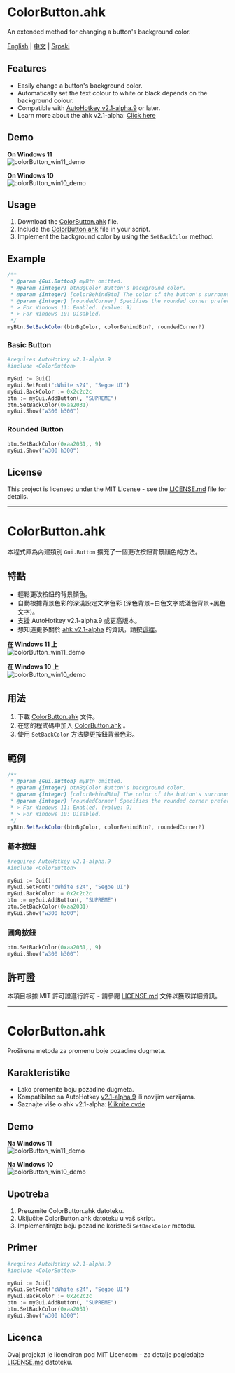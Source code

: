 # ColorButton.ahk
An extended method for changing a button's background color.

[English](#colorbuttonahk) | [中文](#colorbuttonahk-1) | [Srpski](#colorbuttonahk-2)


## Features
- Easily change a button's background color.
- Automatically set the text colour to white or black depends on the background colour.
- Compatible with [AutoHotkey v2.1-alpha.9](https://github.com/AutoHotkey/AutoHotkeyDocs/tree/alpha) or later.
- Learn more about the ahk v2.1-alpha: [Click here](https://github.com/AutoHotkey/AutoHotkeyDocs/tree/alpha)

## Demo
**On Windows 11**  
![colorButton_win11_demo](https://github.com/nperovic/ColorButton.ahk/assets/122501303/567a8145-c7c3-4800-9210-613b3bdc2f71)

**On Windows 10**  
![colorButton_win10_demo](https://github.com/nperovic/ColorButton.ahk/assets/122501303/63c20602-b45d-4030-93a9-0a258c70acb4)


## Usage
1. Download the [ColorButton.ahk](ColorButton.ahk) file.
2. Include the [ColorButton.ahk](ColorButton.ahk) file in your script.
3. Implement the background color by using the `SetBackColor` method.

## Example

```js
/**
 * @param {Gui.Button} myBtn omitted.
 * @param {integer} btnBgColor Button's background color.
 * @param {integer} [colorBehindBtn] The color of the button's surrounding area. If omitted, if will be the same as `myGui.BackColor`.
 * @param {integer} [roundedCorner] Specifies the rounded corner preference for the button. If omitted,        : 
 * > For Windows 11: Enabled. (value: 9)  
 * > For Windows 10: Disabled.   
 */
myBtn.SetBackColor(btnBgColor, colorBehindBtn?, roundedCorner?)
```

### Basic Button
```py
#requires AutoHotkey v2.1-alpha.9
#include <ColorButton>

myGui := Gui()
myGui.SetFont("cWhite s24", "Segoe UI")
myGui.BackColor := 0x2c2c2c
btn := myGui.AddButton(, "SUPREME")
btn.SetBackColor(0xaa2031)
myGui.Show("w300 h300")
```

### Rounded Button
```py
btn.SetBackColor(0xaa2031,, 9)
myGui.Show("w300 h300")
```

## License
This project is licensed under the MIT License - see the [LICENSE.md](LICENSE.md) file for details.

---

# ColorButton.ahk
本程式庫為內建類別 `Gui.Button` 擴充了一個更改按鈕背景顏色的方法。

## 特點
- 輕鬆更改按鈕的背景顏色。
- 自動根據背景色彩的深淺設定文字色彩 (深色背景+白色文字或淺色背景+黑色文字)。
- 支援 AutoHotkey v2.1-alpha.9 或更高版本。
- 想知道更多關於 [ahk v2.1-alpha](https://github.com/AutoHotkey/AutoHotkeyDocs/tree/alpha) 的資訊，請按[這裡](https://github.com/AutoHotkey/AutoHotkeyDocs/tree/alpha)。

**在 Windows 11 上**  
![colorButton_win11_demo](https://github.com/nperovic/ColorButton.ahk/assets/122501303/567a8145-c7c3-4800-9210-613b3bdc2f71)

**在 Windows 10 上**  
![colorButton_win10_demo](https://github.com/nperovic/ColorButton.ahk/assets/122501303/63c20602-b45d-4030-93a9-0a258c70acb4)

## 用法
1. 下載 [ColorButton.ahk](ColorButton.ahk) 文件。
2. 在您的程式碼中加入 [ColorButton.ahk](ColorButton.ahk) 。
3. 使用 `SetBackColor` 方法變更按鈕背景色彩。

## 範例

```js
/**
 * @param {Gui.Button} myBtn omitted.
 * @param {integer} btnBgColor Button's background color.
 * @param {integer} [colorBehindBtn] The color of the button's surrounding area. If omitted, if will be the same as `myGui.BackColor`.
 * @param {integer} [roundedCorner] Specifies the rounded corner preference for the button. If omitted,        : 
 * > For Windows 11: Enabled. (value: 9)  
 * > For Windows 10: Disabled.   
 */
myBtn.SetBackColor(btnBgColor, colorBehindBtn?, roundedCorner?)
```

### 基本按鈕
```py
#requires AutoHotkey v2.1-alpha.9
#include <ColorButton>

myGui := Gui()
myGui.SetFont("cWhite s24", "Segoe UI")
myGui.BackColor := 0x2c2c2c
btn := myGui.AddButton(, "SUPREME")
btn.SetBackColor(0xaa2031)
myGui.Show("w300 h300")
```

### 圓角按鈕
```py
btn.SetBackColor(0xaa2031,, 9)
myGui.Show("w300 h300")
```


## 許可證
本項目根據 MIT 許可證進行許可 - 請參閱 [LICENSE.md](LICENSE.md) 文件以獲取詳細資訊。

---

# ColorButton.ahk
Proširena metoda za promenu boje pozadine dugmeta.

## Karakteristike
- Lako promenite boju pozadine dugmeta.
- Kompatibilno sa AutoHotkey [v2.1-alpha.9](https://github.com/AutoHotkey/AutoHotkeyDocs/tree/alpha) ili novijim verzijama.
- Saznajte više o ahk v2.1-alpha: [Kliknite ovde](https://github.com/AutoHotkey/AutoHotkeyDocs/tree/alpha)

## Demo
**Na Windows 11**  
![colorButton_win11_demo](https://github.com/nperovic/ColorButton.ahk/assets/122501303/567a8145-c7c3-4800-9210-613b3bdc2f71)

**Na Windows 10**  
![colorButton_win10_demo](https://github.com/nperovic/ColorButton.ahk/assets/122501303/63c20602-b45d-4030-93a9-0a258c70acb4)


## Upotreba
1. Preuzmite ColorButton.ahk datoteku.
2. Uključite ColorButton.ahk datoteku u vaš skript.
3. Implementirajte boju pozadine koristeći `SetBackColor` metodu.

## Primer
```py
#requires AutoHotkey v2.1-alpha.9
#include <ColorButton>

myGui := Gui()
myGui.SetFont("cWhite s24", "Segoe UI")
myGui.BackColor := 0x2c2c2c
btn := myGui.AddButton(, "SUPREME")
btn.SetBackColor(0xaa2031)
myGui.Show("w300 h300")
```

## Licenca
Ovaj projekat je licenciran pod MIT Licencom - za detalje pogledajte [LICENSE.md](LICENSE.md) datoteku.
